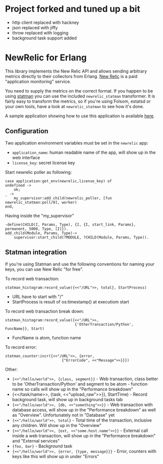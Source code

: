 # Project forked and tuned up  a bit
* http client replaced with hackney
* json replaced with jiffy
* throw replaced with logging
* background task support added

# NewRelic for Erlang

This library implements the New Relic API and allows sending arbitrary
metrics directly to their collectors from Erlang. [New
Relic](http://newrelic.com/) is a paid "application monitoring"
service.

You need to supply the metrics on the correct format. If you happen to
be using [statman](https://github.com/knutin/statman) you can use the
included `newrelic_statman` transformer. It is fairly easy to
transform the metrics, so if you're using Folsom, estatsd or your own
tools, have a look at `newrelic_statman` to see how it's done.

A sample application showing how to use this application is available [here](https://github.com/dparnell/newrelic-erlang-example).

## Configuration

Two application environment variables must be set in the `newrelic` app:

 * `application_name`: human readable name of the app, will show up in the web interface
 * `license_key`: secret license key

Start newrelic poller as following:

    case application:get_env(newrelic,license_key) of
	undefined ->
	    ok;
	_ ->
	    my_supervisor:add_child(newrelic_poller, [fun newrelic_statman:poll/0], worker)
    end,

 Having inside the "my_supervisor" 
 

    -define(CHILD(I, Params, Type), {I, {I, start_link, Params}, permanent, 5000, Type, [I]}).
    add_child(Module, Params, Type)->
        supervisor:start_child(?MODULE, ?CHILD(Module, Params, Type)).

## Statman integration

If you're using Statman and use the following conventions for naming
your keys, you can use New Relic "for free".

To record web transaction:

    statman_histogram:record_value({<<"/URL">>, total}, StartProcess)

 * URL have to start with "/"
 * StartProcess is result of os:timestamp() at executiom start


To record web transaction break down:

    statman_histogram:record_value({<<"/URL">>, 
                                    {'OtherTransaction/Python', FuncName}}, Start)
				    
  * FuncName is atom, function name
  

To record error:

    statman_counter:incr({<<"/URL">>, {error,
    					      {"ErrorCode", <<"Message">>}}})

Other:
  * `{<<"/hello/world">>, {class, segment}}` - Web transaction, class 
   better to be 'OtherTransaction/Python' and segment to be atom - function name
   so calls will show up in the "Performance
   breakdown"
 * {<</task/name>>, {task, <<"upload_raw">>}}, StartTime) - Record background task, will show up in background tasks tab
 * `{<<"/hello/world">>, {db, <<"something">>}}` - Web transaction
   with database access, will show up in the "Performance breakdown"
   as well as "Overview". Unfortunately not in "Database" yet
 * `{<<"/hello/world">>, total}` - Total time of the transaction,
   inclusive any children. Will show up in the "Overview"
 * `{<<"/hello/world">>, {ext, <<"some.host.name">>}}` - External call
   inside a web transaction, will show up in the "Performance
   breakdown" and "External services"
 * `{foo, bar}` - Background task
 * `{<<"/hello/world">>, {error, {type, message}}}` - Error, counters with keys
   like this will show up in under "Errors"

